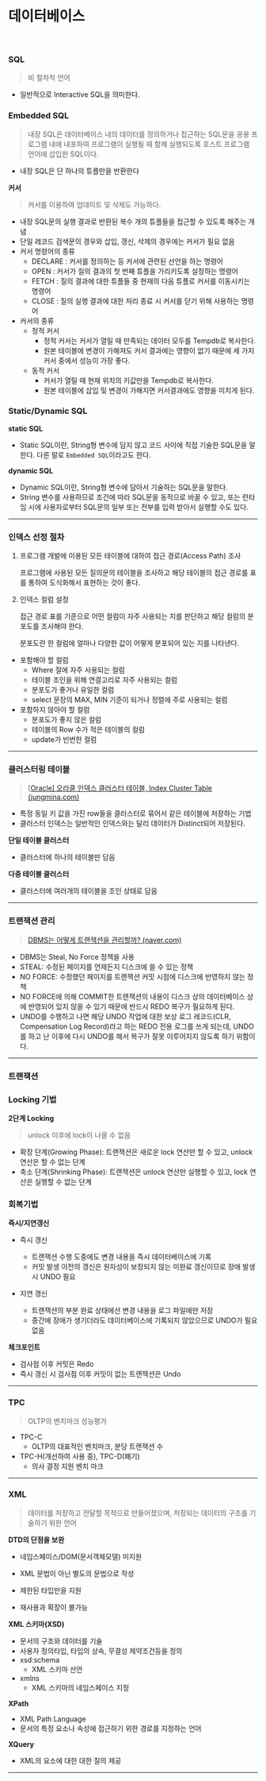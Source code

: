 # 데이터베이스

<br>

### SQL

> 비 절차적 언어

* 일반적으로 Interactive SQL을 의미한다.

### Embedded SQL

> 내장 SQL은 데이터베이스 내의 데이터를 정의하거나 접근하는 SQL문을 응용 프로그램 내에 내포하여 프로그램이 실행될 때 함께 실행되도록 호스트 프로그램 언어에 삽입한 SQL이다.

* 내장 SQL은 단 하나의 튜플만을 반환한다

**커서**

> 커서를 이용하여 업데이트 및 삭제도 가능하다.

* 내장 SQL문의 실행 결과로 반환된 복수 개의 튜플들을 접근할 수 있도록 해주는 개념
* 단일 레코드 검색문의 경우와 삽입, 갱신, 삭제의 경우에는 커서가 필요 없음
* 커서 명령어의 종류
  * DECLARE : 커서를 정의하는 등 커서에 관련된 선언을 하는 명령어
  * OPEN : 커서가 질의 결과의 첫 번째 튜플을 가리키도록 설정하는 명령어
  * FETCH : 질의 결과에 대한 튜플들 중 현재의 다음 튜플로 커서를 이동시키는 명령어
  * CLOSE : 질의 실행 결과에 대한 처리 종료 시 커서를 닫기 위해 사용하는 명령어
* 커서의 종류
  * 정적 커서
    * 정적 커서는 커서가 열릴 때 만족되는 데이터 모두를 Tempdb로 복사한다. 
    * 원본 테이블에 변경이 가해져도 커서 결과에는 영향이 없기 때문에 세 가지 커서 중에서 성능이 가장 좋다.
  * 동적 커서
    * 커서가 열릴 때 현재 위치의 키값만을 Tempdb로 복사한다. 
    * 원본 테이블에 삽입 및 변경이 가해지면 커서결과에도 영향을 미치게 된다.

### Static/Dynamic SQL

**static SQL**

- Static SQL이란, String형 변수에 담지 않고 코드 사이에 직접 기술한 SQL문을 말한다.
  다른 말로 `Embedded SQL`이라고도 한다.

**dynamic SQL**

* Dynamic SQL이란, String형 변수에 담아서 기술하는 SQL문을 말한다.
* String 변수를 사용하므로 조건에 따라 SQL문을 동적으로 바꿀 수 있고, 또는 런타임 시에 사용자로부터 SQL문의 일부 또는 전부를 입력 받아서 실행할 수도 있다.

---

### 인덱스 선정 절차

1. 프로그램 개발에 이용된 모든 테이블에 대하여 접근 경로(Access Path) 조사

   프로그램에 사용된 모든 질의문의 테이블을 조사하고 해당 테이블의 접근 경로를 표를 통하여 도식화해서 표현하는 것이 좋다.

2. 인덱스 컬럼 설정

   접근 경로 표를 기준으로 어떤 컬럼이 자주 사용되는 지를 판단하고 해당 컬럼의 분포도를 조사해야 한다.

   분포도란 한 컬럼에 얼마나 다양한 값이 어떻게 분포되어 있는 지를 나타낸다.

* 포함해야 할 컬럼
  * Where 절에 자주 사용되는 컬럼
  * 테이블 조인을 위해 연결고리로 자주 사용되는 컬럼
  * 분포도가 좋거나 유일한 컬럼
  * select 문장의 MAX, MIN 기준이 되거나 정렬에 주로 사용되는 컬럼
* 포함하지 않아야 할 컬럼
  * 분포도가 좋지 않은 컬럼
  * 테이블의 Row 수가 적은 테이블의 컬럼
  * update가 빈번한 컬럼

---

### 클러스터링 테이블

> [[Oracle\] 오라클 인덱스 클러스터 테이블, Index Cluster Table (jungmina.com)](https://jungmina.com/821)

* 특정 동일 키 값을 가진 row들을 클러스터로 묶어서 같은 테이블에 저장하는 기법
* 클러스터 인덱스는 일반적인 인덱스와는 달리 데이터가 Distinct되어 저장된다.



**단일 테이블 클러스터**

* 클러스터에 하나의 테이블만 담음 

**다중 테이블 클러스터**

* 클러스터에 여러개의 테이블을 조인 상태로 담음

---

### 트랜잭션 관리

> [DBMS는 어떻게 트랜잭션을 관리할까? (naver.com)](https://d2.naver.com/helloworld/407507)

* DBMS는 Steal, No Force 정책을 사용
* STEAL: 수정된 페이지를 언제든지 디스크에 쓸 수 있는 정책
* NO FORCE: 수정했던 페이지를 트랜잭션 커밋 시점에 디스크에 반영하지 않는 정책
* NO FORCE에 의해 COMMIT한 트랜잭션의 내용이 디스크 상의 데이터베이스 상에 반영되어 있지 않을 수 있기 때문에 반드시 REDO 복구가 필요하게 된다.
* UNDO를 수행하고 나면 해당 UNDO 작업에 대한 보상 로그 레코드(CLR, Compensation Log Record)라고 하는 REDO 전용 로그를 쓰게 되는데, UNDO를 하고 난 이후에 다시 UNDO를 해서 복구가 잘못 이루어지지 않도록 하기 위함이다.

---

### 트랜잭션

### Locking 기법

**2단계 Locking**

> unlock 이후에 lock이 나올 수 없음

- 확장 단계(Growing Phase): 트랜잭션은 새로운 lock 연산만 할 수 있고, unlock 연산은 할 수 없는 단계
- 축소 단계(Shrinking Phase): 트랜잭션은 unlock 연산만 실행할 수 있고, lock 연산은 실행할 수 없는 단계



### 회복기법

**즉시/지연갱신**

* 즉시 갱신
  * 트랜잭션 수행 도중에도 변경 내용을 즉시 데이터베이스에 기록
  * 커밋 발생 이전의 갱신은 원자성이 보장되지 않는 미완료 갱신이므로 장애 발생 시 UNDO 필요

* 지연 갱신
  * 트랜잭션의 부분 완료 상태에선 변경 내용을 로그 파일에만 저장
  * 중간에 장애가 생기더라도 데이터베이스에 기록되지 않았으므로 UNDO가 필요 없음

**체크포인트**

* 검사점 이후 커밋은 Redo
* 즉시 갱신 시 검사점 이후 커밋이 없는 트랜잭션은 Undo

---

### TPC

> OLTP의 벤치마크 성능평가

* TPC-C
  * OLTP의 대표적인 벤치마크, 분당 트랜잭션 수
* TPC-H(개선하여 사용 중), TPC-D(폐기)
  * 의사 결정 지원 벤치 마크

---

### XML

> 데이터를 저장하고 전달할 목적으로 만들어졌으며, 저장되는 데이터의 구조를 기술하기 위한 언어

**DTD의 단점을 보완**

* 네임스페이스/DOM(문서객체모델) 미지원

* XML 문법이 아닌 별도의 문법으로 작성

* 제한된 타입만을 지원

* 재사용과 확장이 불가능

**XML 스키마(XSD)**

* 문서의 구조와 데이터를 기술
* 사용자 정의타입, 타입의 상속, 무결성 제약조건등을 정의
* xsd:schema
  * XML 스키마 선언
* xmlns
  *  XML 스키마의 네임스페이스 지정

**XPath**

* XML Path Language
* 문서의 특정 요소나 속성에 접근하기 위한 경로를 지정하는 언어

**XQuery**

* XML의 요소에 대한 대한 질의 제공

---

